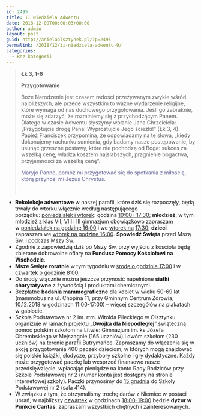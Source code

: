 ```yaml
---
id: 2495
title: II Niedziela Adwentu
date: 2018-12-09T00:00:03+00:00
author: admin
layout: post
guid: http://anielaolsztynek.pl/?p=2495
permalink: /2018/12/ii-niedziela-adwentu-9/
categories:
  - Bez kategorii
---
```

> **Łk 3, 1-6**
> 
> **Przygotowanie**
> 
> Boże Narodzenie jest czasem radości przeżywanym zwykle wśród najbliższych, ale przede wszystkim to ważne wydarzenie religijne, które wymaga od nas duchowego przygotowania. Jeśli go zabraknie, może się zdarzyć, że rozminiemy się z przychodzącym Panem. Dlatego w czasie Adwentu słyszymy wołanie Jana Chrzciciela: &#8222;Przygotujcie drogę Pana! Wyprostujcie Jego ścieżki!&#8221; (Łk 3, 4). Papież Franciszek przypomina, że odpowiadamy na te słowa, &#8222;kiedy dokonujemy rachunku sumienia, gdy badamy nasze postępowanie, by usunąć grzeszne postawy, które nie pochodzą od Boga: sukces za wszelką cenę, władza kosztem najsłabszych, pragnienie bogactwa, przyjemności za wszelką cenę&#8221;.
> 
> <span style="color: #666699;">Maryjo Panno, pomóż mi przygotować się do spotkania z miłością, którą przynosi mi Jezus Chrystus. </span>
> 
> &nbsp;

  * **Rekolekcje adwentowe** w naszej parafii, które dziś się rozpoczęły, będą trwały do wtorku włącznie według następującego porządku: <span style="text-decoration: underline;">poniedziałek i wtorek</span>: godzina <span style="text-decoration: underline;">10:00 i 17:30</span>; **młodzież**, w tym młodzież z klas VII, VIII i III gimnazjum obowiązkowo zapraszam w <span style="text-decoration: underline;">poniedziałek na godzinę 16:00</span> i we <span style="text-decoration: underline;">wtorek na</span> <span style="text-decoration: underline;">17:30</span>; **dzieci** zapraszam we <span style="text-decoration: underline;">wtorek na godzinę 16:00</span>. **Spowiedź Święta** przed Mszą Św. i podczas Mszy Św.
  * Zgodnie z zapowiedzią dziś po Mszy Św. przy wyjściu z kościoła będą zbierane dobrowolne ofiary na **Fundusz Pomocy Kościołowi na Wschodzie**.
  * **Msze Święte roratnie** w tym tygodniu w <span style="text-decoration: underline;">środę o godzinie 17:00</span> i w <span style="text-decoration: underline;">czwartek o godzinie 8:00.</span>
  * Do środy włącznie można jeszcze przynosić napełnione **siatki charytatywne** z żywnością i produktami chemicznymi.
  * Bezpłatne **badania mammograficzne** dla kobiet w wieku 50-69 lat (mammobus na ul. Chopina 11, przy Gminnym Centrum Zdrowia, 10.12.2018 w godzinach 11:00-17:00) &#8211; więcej szczegółów na plakatach w gablocie.
  * Szkoła Podstawowa nr 2 im. rtm. Witolda Pileckiego w Olsztynku organizuje w ramach projektu **„Dwójka dla Niepodległej**” świąteczną pomoc polskim szkołom na Litwie: Gimnazjum im. ks Józefa Obrembskiego w Mejszagole (165 uczniów) i dwóm szkołom (230 uczniów) na terenie parafii Butrymańce. Zapraszamy do włączenia się w akcję przygotowania 400 paczek dzieciom, w których mogą znajdować się polskie książki, słodycze, przybory szkolne i gry dydaktyczne. Każdy może przygotować paczkę lub wesprzeć finansowo nasze przedsięwzięcie  wpłacając pieniądze na konto Rady Rodziców przy Szkole Podstawowej nr 2 (numer konta jest dostępny na stronie internetowej szkoły). Paczki przynosimy do <span style="text-decoration: underline;">15 grudnia</span> do Szkoły Podstawowej nr 2 (sala 414).
  * W związku z tym, że otrzymaliśmy trochę darów z Niemiec w postaci ubrań, w najbliższy <span style="text-decoration: underline;">czwartek</span> w godzinach <span style="text-decoration: underline;">18:00-19:00</span> będzie **dyżur w Punkcie Caritas**. zapraszam wszystkich chętnych i zainteresowanych.